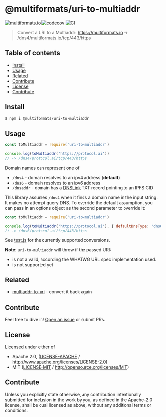 # @multiformats/uri-to-multiaddr <!-- omit in toc -->

[![multiformats.io](https://img.shields.io/badge/project-IPFS-blue.svg?style=flat-square)](http://multiformats.io)
[![codecov](https://img.shields.io/codecov/c/github/multiformats/js-uri-to-multiaddr.svg?style=flat-square)](https://codecov.io/gh/multiformats/js-uri-to-multiaddr)
[![CI](https://img.shields.io/github/workflow/status/multiformats/js-uri-to-multiaddr/test%20&%20maybe%20release/master?style=flat-square)](https://github.com/multiformats/js-uri-to-multiaddr/actions/workflows/js-test-and-release.yml)

> Convert a URI to a Multiaddr: <https://multiformats.io> -> /dns4/multiformats.io/tcp/443/https

## Table of contents <!-- omit in toc -->

- [Install](#install)
- [Usage](#usage)
- [Related](#related)
- [Contribute](#contribute)
- [License](#license)
- [Contribute](#contribute-1)

## Install

```console
$ npm i @multiformats/uri-to-multiaddr
```

## Usage

```js
const toMultiaddr = require('uri-to-multiaddr')

console.log(toMultiaddr('https://protocol.ai'))
// -> /dns4/protocol.ai/tcp/443/https
```

Domain names can represent one of

- `/dns4` - domain resolves to an ipv4 address (**default**)
- `/dns6` - domain resolves to an ipv6 address
- `/dnsaddr` - domain has a [DNSLink](https://docs.ipfs.io/guides/concepts/dnslink/) TXT record pointing to an IPFS CID

This library assumes `/dns4` when it finds a domain name in the input string.
It makes no attempt query DNS. To override the default assumption, you can pass
in an options object as the second parameter to override it:

```js
const toMultiaddr = require('uri-to-multiaddr')

console.log(toMultiaddr('https://protocol.ai'), { defaultDnsType: 'dns6' })
// -> /dns6/protocol.ai/tcp/443/https
```

See [test.js](./test.js) for the currently supported conversions.

**Note**: `uri-to-multiaddr` will throw if the passed URI:

- is not a valid, according the WHATWG URL spec implementation used.
- is not supported yet

## Related

- [multiaddr-to-uri](https://github.com/multiformats/js-multiaddr-to-uri) - convert it back again

## Contribute

Feel free to dive in! [Open an issue](https://github.com/multiformats/js-uri-to-multiaddr/issues/new) or submit PRs.

## License

Licensed under either of

- Apache 2.0, ([LICENSE-APACHE](LICENSE-APACHE) / <http://www.apache.org/licenses/LICENSE-2.0>)
- MIT ([LICENSE-MIT](LICENSE-MIT) / <http://opensource.org/licenses/MIT>)

## Contribute

Unless you explicitly state otherwise, any contribution intentionally submitted for inclusion in the work by you, as defined in the Apache-2.0 license, shall be dual licensed as above, without any additional terms or conditions.
